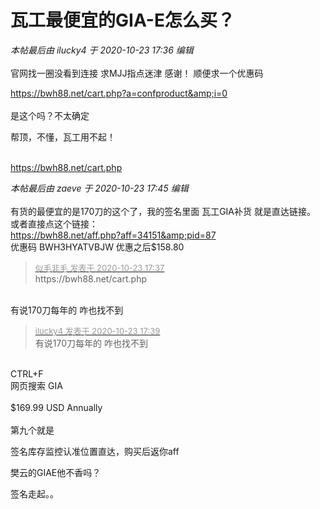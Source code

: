 # 瓦工最便宜的GIA-E怎么买？


<i class="pstatus"> 本帖最后由 ilucky4 于 2020-10-23 17:36 编辑 </i><br />
<br />
官网找一圈没看到连接 求MJJ指点迷津 感谢！ 顺便求一个优惠码

https://bwh88.net/cart.php?a=confproduct&amp;i=0<br />
<br />
是这个吗？不太确定

帮顶，不懂，瓦工用不起！<br />
<br />
<img src="static/image/smiley/default/lol.gif" smilieid="12" border="0" alt="" /><img src="static/image/smiley/default/lol.gif" smilieid="12" border="0" alt="" /><img src="static/image/smiley/default/lol.gif" smilieid="12" border="0" alt="" />

https://bwh88.net/cart.php

<i class="pstatus"> 本帖最后由 zaeve 于 2020-10-23 17:45 编辑 </i><br />
<br />
有货的最便宜的是170刀的这个了，我的签名里面 瓦工GIA补货 就是直达链接。<br />
或者直接点这个链接：<br />
<a href="https://bwh88.net/aff.php?aff=34151&amp;pid=87" target="_blank">https://bwh88.net/aff.php?aff=34151&amp;pid=87</a><br />
优惠码 BWH3HYATVBJW 优惠之后$158.80<img id="aimg_y28e7" onclick="zoom(this, this.src, 0, 0, 0)" class="zoom" src="https://cdn.jsdelivr.net/gh/hishis/forum-master/public/images/patch.gif" onmouseover="img_onmouseoverfunc(this)" onload="thumbImg(this)" border="0" alt="" />

<div class="quote"><blockquote><font size="2"><a href="https://www.hostloc.com/forum.php?mod=redirect&amp;goto=findpost&amp;pid=9342118&amp;ptid=757683" target="_blank"><font color="#999999">似毛非毛 发表于 2020-10-23 17:37</font></a></font><br />
https://bwh88.net/cart.php</blockquote></div><br />
有说170刀每年的 咋也找不到<img src="static/image/smiley/yct/003.gif" smilieid="50" border="0" alt="" />

<div class="quote"><blockquote><font size="2"><a href="https://www.hostloc.com/forum.php?mod=redirect&amp;goto=findpost&amp;pid=9342130&amp;ptid=757683" target="_blank"><font color="#999999">ilucky4 发表于 2020-10-23 17:39</font></a></font><br />
有说170刀每年的 咋也找不到</blockquote></div><br />
CTRL+F <br />
网页搜索 GIA<br />
<br />
$169.99 USD Annually<br />
<br />
第九个就是

签名库存监控认准位置直达，购买后返你aff

樊云的GIAE他不香吗？

签名走起。。
